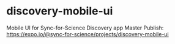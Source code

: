 # discovery-mobile-ui
Mobile UI for Sync-for-Science Discovery app
Master Publish: https://expo.io/@sync-for-science/projects/discovery-mobile-ui
